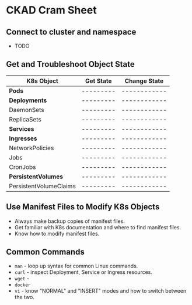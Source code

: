 # CKAD Cram Sheet

## Connect to cluster and namespace
- TODO

## Get and Troubleshoot Object State

| K8s Object | Get State | Change State |
| ---------- | --------- | ------------ |
| **Pods** | --------- | ------------ |
| **Deployments** | --------- | ------------ |
| DaemonSets | --------- | ------------ |
| ReplicaSets | --------- | ------------ |
| **Services** | --------- | ------------ |
| **Ingresses** | --------- | ------------ |
| NetworkPolicies | --------- | ------------ |
| Jobs | --------- | ------------ |
| CronJobs | --------- | ------------ |
| **PersistentVolumes** | --------- | ------------ |
| PersistentVolumeClaims | --------- | ------------ |

## Use Manifest Files to Modify K8s Objects
- Always make backup copies of manifest files.
- Get familiar with K8s documentation and where to find manifest files.
- Know how to modify manifest files.

## Common Commands
- `man` - loop up syntax for common Linux commands.
- `curl` - inspect Deployment, Service or Ingress resources.
- `wget` - 
- `docker`
- `vi` - know "NORMAL" and "INSERT" modes and how to switch between the two.
